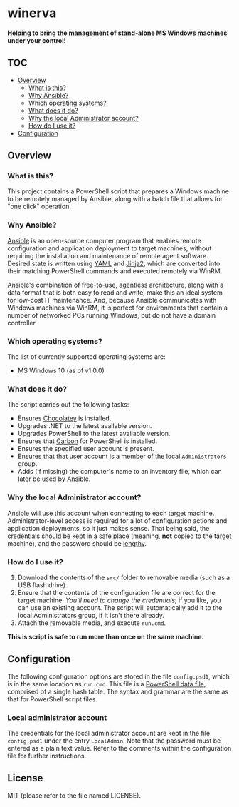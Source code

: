# winerva


**Helping to bring the management of stand-alone MS Windows machines under your control!**


## TOC

* [Overview](#overview)
    * [What is this?](#what-is-this)
    * [Why Ansible?](#why-ansible)
    * [Which operating systems?](#which-operating-systems)
    * [What does it do?](#what-does-it-do)
    * [Why the local Administrator account?](#why-the-local-administrator-account)
    * [How do I use it?](#how-do-i-use-it)
* [Configuration](#configuration)


## Overview

### What is this?

This project contains a PowerShell script that prepares a Windows machine to be remotely managed by Ansible, along with a batch file that allows for "one click" operation.


### Why Ansible?

[Ansible](https://www.ansible.com/overview/it-automation) is an open-source computer program that enables remote configuration and application deployment to target machines, without requiring the installation and maintenance of remote agent software. Desired state is written using [YAML](https://en.wikipedia.org/wiki/YAML) and [Jinja2](http://jinja.pocoo.org), which are converted into their matching PowerShell commands and executed remotely via WinRM.

Ansible's combination of free-to-use, agentless architecture, along with a data format that is both easy to read and write, make this an ideal system for low-cost IT maintenance. And, because Ansible communicates with Windows machines via WinRM, it is perfect for environments that contain a number of networked PCs running Windows, but do not have a domain controller.


### Which operating systems?

The list of currently supported operating systems are:

* MS Windows 10 (as of v1.0.0)


### What does it do?

The script carries out the following tasks:

* Ensures [Chocolatey](https://chocolatey.org) is installed.
* Upgrades .NET to the latest available version.
* Upgrades PowerShell to the latest available version.
* Ensures that [Carbon](http://get-carbon.org) for PowerShell is installed.
* Ensures the specified user account is present.
* Ensures that that user account is a member of the local `Administrators` group.
* Adds (if missing) the computer's name to an inventory file, which can later be used by Ansible.


### Why the local Administrator account?

Ansible will use this account when connecting to each target machine. Administrator-level access is required for a lot of configuration actions and application deployments, so it just makes sense. That being said, the credentials should be kept in a safe place (meaning, **not** copied to the target machine), and the password should be [lengthy](https://stormpath.com/blog/5-myths-password-security).


### How do I use it?

1. Download the contents of the `src/` folder to removable media (such as a USB flash drive).
2. Ensure that the contents of the configuration file are correct for the target machine. _You'll need to change the credentials_; if you like, you can use an existing account. The script will automatically add it to the local Administrators group, if it isn't there already.
3. Attach the removable media, and execute `run.cmd`.

**This is script is safe to run more than once on the same machine.**


## Configuration

The following configuration options are stored in the file `config.psd1`, which is in the same location as `run.cmd`. This file is a [PowerShell data file](http://www.dexterposh.com/2017/06/powershell-psd1-files-for-env-config-data.html), comprised of a single hash table. The syntax and grammar are the same as that for PowerShell script files.


### Local administrator account

The credentials for the local administrator account are kept in the file `config.psd1` under the entry `LocalAdmin`. Note that the password must be entered as a plain text value. Refer to the comments within the configuration file for further instructions.


## License

MIT (please refer to the file named LICENSE).

